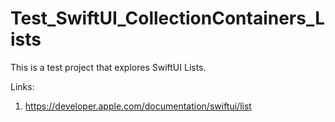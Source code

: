 # Test_SwiftUI_CollectionContainers_Lists

This is a test project that explores SwiftUI Lists. 

Links:
1) https://developer.apple.com/documentation/swiftui/list

